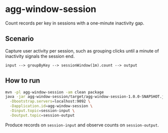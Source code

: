 # agg-window-session

Count records per key in sessions with a one-minute inactivity gap.

## Scenario

Capture user activity per session, such as grouping clicks until a minute of inactivity signals the session end.

```
input --> groupByKey --> sessionWindow(1m).count --> output
```

## How to run

```bash
mvn -pl agg-window-session -am clean package
java -jar agg-window-session/target/agg-window-session-1.0.0-SNAPSHOT.jar \
  -Dbootstrap.servers=localhost:9092 \
  -Dapplication.id=agg-window-session \
  -Dinput.topic=session-input \
  -Doutput.topic=session-output
```

Produce records on `session-input` and observe counts on `session-output`.

